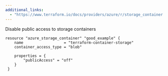 ```yaml
---
additional_links: 
  - "https://www.terraform.io/docs/providers/azure/r/storage_container.html#properties"
---
```


Disable public access to storage containers

```hcl
resource "azure_storage_container" "good_example" {
 	name                  = "terraform-container-storage"
 	container_access_type = "blob"
 	
 	properties = {
 		"publicAccess" = "off"
 	}
 }
```
